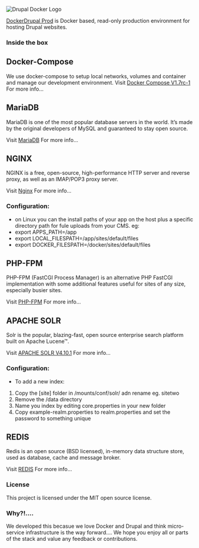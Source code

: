 ![Drupal Docker Logo](https://raw.githubusercontent.com/4alldigital/drupaldev-docker/master/docs/images/drupal-docker-logo-monochrome.png)

[DockerDrupal Prod](http://www.4alldigital.io/docker-drupal) is Docker based, read-only production environment for hosting Drupal websites.

### Inside the box

## Docker-Compose
We use docker-compose to setup local networks, volumes and container and manage our development environment.
Visit [Docker Compose V1.7rc-1](https://docs.docker.com/compose/) For more info...

## MariaDB
MariaDB is one of the most popular database servers in the world. It’s made by the original developers of MySQL and guaranteed to stay open source.

Visit [MariaDB](https://mariadb.org) For more info...

## NGINX
NGINX is a free, open-source, high-performance HTTP server and reverse proxy, as well as an IMAP/POP3 proxy server.

Visit [Nginx](https://www.nginx.com/resources/wiki/) For more info...

### Configuration:
  - on Linux you can the install paths of your app on the host plus a specific directory path for fule uploads from your CMS.
  eg:
   - export APPS_PATH=/app
   - export LOCAL_FILESPATH=/app/sites/default/files
   - export DOCKER_FILESPATH=/docker/sites/default/files

## PHP-FPM
PHP-FPM (FastCGI Process Manager) is an alternative PHP FastCGI implementation with some additional features useful for sites of any size, especially busier sites.

Visit [PHP-FPM](http://php-fpm.org) For more info...

## APACHE SOLR
Solr is the popular, blazing-fast, open source enterprise search platform built on Apache Lucene™.

Visit [APACHE SOLR V4.10.1](http://lucene.apache.org/solr/) For more info...

### Configuration:
 - To add a new index:
 1. Copy the [site] folder in /mounts/conf/solr/ adn rename eg. sitetwo
 2. Remove the /data directory
 3. Name you index by editing core.properties in your new folder
 4. Copy example-realm.properties to realm.properties and set the password to something unique

## REDIS
Redis is an open source (BSD licensed), in-memory data structure store, used as database, cache and message broker.

Visit [REDIS](http://redis.io) For more info...

### License

This project is licensed under the MIT open source license.

### Why?!....

We developed this becasue we love Docker and Drupal and think micro-service infrastructure is the way forward....  We hope you enjoy all or parts of the stack and value any feedback or contributions.
